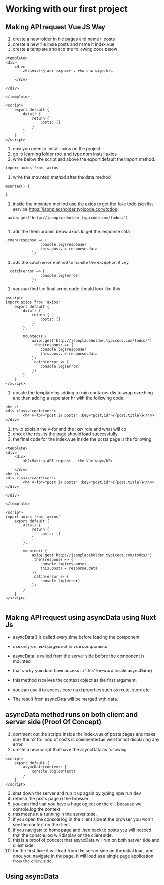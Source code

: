 # Working with our first project

## Making API request Vue JS Way
1. create a new folder in the pages and name it posts
1. create a new file insie posts and name it index.vue
1. create a template and add the following code below

```
<template>
<div>
    <div>
        <h2>Making API request - the Vue way</h2>
 
    </div>

</div>

</template>

<script>
    export default {
        data() {
            return {
                posts: []
            }
        }
    }
</script>

```

1. now you need to install axios on the project
1. go to learning folder root and type npm install axios
1. write below the script and above the export default the import method.

```
import axios from 'axios'

```

1. write the mounted method after the data method

```
mounted() {

}
```

1. inside the mounted method use the axios to get the fake todo json list service https://jsonplaceholder.typicode.com/todos

```
 axios.get('http://jsonplaceholder.typicode.com/todos/')
 
```
1. add the them promis below axios to get the response data

```
.then(response => {
                console.log(response)
                this.posts = response.data
            })

```

1. add the catch error method to handle the exception if any

```
 .catch(error => {
                console.log(error)
            })

```

1. you can find the final script code should look like this

```
<script>
import axios from 'axios'
    export default {
        data() {
            return {
                posts: []
            }
        },

        mounted() {
            axios.get('http://jsonplaceholder.typicode.com/todos/')
            .then(response => {
                console.log(response)
                this.posts = response.data
            })
            .catch(error => {
                console.log(error)
            })
        }
    }
</script>

```

1. update the template by adding a main container div to wrap evrething and then adding a seperator hr with the following code

```
<hr />
<div class="container">
        <h4 v-for="post in posts" :key="post.id">{{post.title}}</h4>
</div>

```
1. try to explain the v-for and the :key role and what will do
1. check the results the page should load successfully.
1. the final code for the index.vue inside the posts page is the following

```
<template>
<div>
    <div>
        <h2>Making API request - the Vue way</h2>
 
    </div>
<hr />
<div class="container">
        <h4 v-for="post in posts" :key="post.id">{{post.title}}</h4>
</div>

</div>

</template>

<script>
import axios from 'axios'
    export default {
        data() {
            return {
                posts: []
            }
        },

        mounted() {
            axios.get('http://jsonplaceholder.typicode.com/todos/')
            .then(response => {
                console.log(response)
                this.posts = response.data
            })
            .catch(error => {
                console.log(error)
            })
        }
    }
</script>


```


## Making API request using asyncData using Nuxt Js

* asyncData() is called every time before loading the component
* use only on nuxt pages not in vue components

* asyncData is called from the server side before the component is mounted
* that's why you dont have access to 'this' keyword inside asyncData()

* this method receives the context object as the first argument,
* you can use it to access core nuxt proerties such as route, store etc

* The result from asyncData will be merged with data. 


## asyncData method runs on both client and server side (Proof Of Concept)

1. comment out the scripts inside the index.vue of posts pages and make sure the h2 for loop of posts is commented as well for not displaying any error.
1. create a new script that have the asyncData as following

```
<script>
    export default {
        asyncData(context) {
            console.log(context)
        }
    }
</script>

```

3. shut down the server and run it up again by typing npm run dev
4. refresh the posts page in the browser
5. you can find that you have a huge ogject on the cli, because we console.log the context
6. this meens it is running in the server side.
7. if you open the console.log in the client side at the browser you won't see the context on the client.
8. if you navigate to home page and then back to posts you will noticed that the console.log will display on the client side.
9. this is a proof of concept that asyncData will run on both server side and client side.
10. for the first time it will load from the server side on the initial load, and once you navigate in the page, it will load as a single page application from the client side.


## Using asyncData